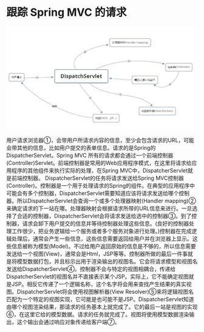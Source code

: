 # 跟踪 Spring MVC 的请求

![image-20200722161857884](images\image-20200722161857884.png)

​	用户请求浏览器①，会带用户所请求内容的信息，至少会包含请求的URL，可能会带其他的信息，比如用户提交的表单信息。
​	请求的是Spring的DispatcherServlet。Spring MVC 所有的请求都会通过一个前端控制器(Controller)Servlet。前端控制器是常用的Web应用程序模式，在这里将请求给应用程序的其他组件来执行实际的处理，在Spring MVC中，DispatcherServlet就是前端控制器。
​	DispatcherServlet的任务将请求发送给Spring MVC控制器(Controller)。控制器是一个用于处理请求的Spring的组件。在典型的应用程序中可能会有多个控制器，DispatcherServlet需要知道应该将请求发送给哪个控制器。所以DispatcherServlet会查询一个或多个处理器映射(Handler mapping)②来确定请求的下一站在哪。处理器映射会根据请求所带的URL信息来进行。
​	一旦选择了合适的控制器，DispatcherServlet会将请求发送给选中的控制器③。到了控制器，请求会卸下用户提交的信息并等待控制器处理这些信息。(良好的控制器处理工作很少，把业务逻辑给一个服务或者多个服务对象进行处理。)
​	控制器在完成逻辑处理后，通常会产生一些信息，这些信息需要返回给用户并在浏览器上显示。这些信息被称为模型(Model)。不过给用户返回原始的信息是不够的，所以信息需要发送给一个视图(View)，通常会是Html，JSP等等。
​	控制器所做的最后一件事就是将模型数据打包，并且标示出用于渲染输出的视图名。它会将请求模型和视图名发送给DispatcherServlet④。
​	控制器不会与特定的视图相耦合，传递给DispatcherServlet的视图名并不直接表示某个JSP。实际上，它不能确定视图就是JSP。相反它传递了一个逻辑名称，这个名字将会用来查找产生结果的真实视图。DispatcherServlet将会使用视图解析器(View Resolver)⑤来将逻辑视图名匹配为一个特定的视图实现，它可能是也可能不是JSP。
​	DispatcherServlet知道由哪个视图渲染结果，那请求的任务基本上就完成了。它的最后一站是视图的实现⑥，在这里它给的模型数据。请求的任务就完成了。视图将使用模型数据渲染输出，这个输出会通过响应对象传递给客户端⑦。
